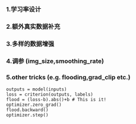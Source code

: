 ### 1.学习率设计

### 2.额外真实数据补充

### 3.多样的数据增强

### 4.调参 (img_size,smoothing_rate)

### 5.other tricks (e.g. flooding,grad_clip etc.)
```
outputs = model(inputs)
loss = criterion(outputs, labels)
flood = (loss-b).abs()+b # This is it!
optimizer.zero_grad()
flood.backward()
optimizer.step()
```
